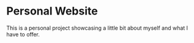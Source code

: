 # Personal Website

This is a personal project showcasing a little bit about myself and what I have to offer.
